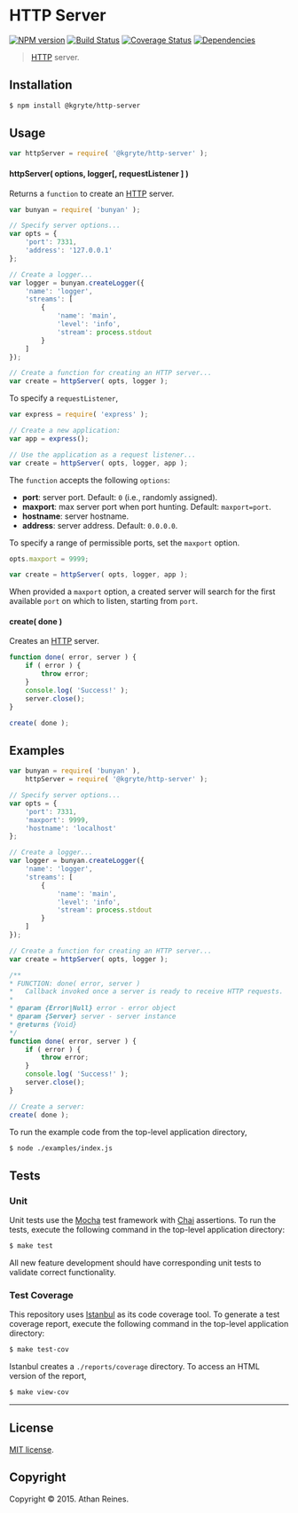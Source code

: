 HTTP Server
===
[![NPM version][npm-image]][npm-url] [![Build Status][travis-image]][travis-url] [![Coverage Status][codecov-image]][codecov-url] [![Dependencies][dependencies-image]][dependencies-url]

> [HTTP](https://nodejs.org/api/http.html) server.


## Installation

``` bash
$ npm install @kgryte/http-server
```


## Usage

``` javascript
var httpServer = require( '@kgryte/http-server' );
```

#### httpServer( options, logger[, requestListener ] )

Returns a `function` to create an [HTTP](https://nodejs.org/api/http.html) server.

``` javascript
var bunyan = require( 'bunyan' );

// Specify server options...
var opts = {
	'port': 7331,
	'address': '127.0.0.1'
};

// Create a logger...
var logger = bunyan.createLogger({
	'name': 'logger',
	'streams': [
		{
			'name': 'main',
			'level': 'info',
			'stream': process.stdout
		}
	]
});

// Create a function for creating an HTTP server...
var create = httpServer( opts, logger );
```

To specify a `requestListener`,

``` javascript
var express = require( 'express' );

// Create a new application:
var app = express();

// Use the application as a request listener...
var create = httpServer( opts, logger, app );
```

The `function` accepts the following `options`:

*	__port__: server port. Default: `0` (i.e., randomly assigned).
*	__maxport__: max server port when port hunting. Default: `maxport=port`.
*	__hostname__: server hostname.
*	__address__: server address. Default: `0.0.0.0`.

To specify a range of permissible ports, set the `maxport` option.

``` javascript
opts.maxport = 9999;

var create = httpServer( opts, logger, app );
```

When provided a `maxport` option, a created server will search for the first available `port` on which to listen, starting from `port`.


#### create( done )

Creates an [HTTP](https://nodejs.org/api/http.html) server.

``` javascript
function done( error, server ) {
	if ( error ) {
		throw error;
	}
	console.log( 'Success!' );
	server.close();
}

create( done );
```



## Examples

``` javascript
var bunyan = require( 'bunyan' ),
	httpServer = require( '@kgryte/http-server' );

// Specify server options...
var opts = {
	'port': 7331,
	'maxport': 9999,
	'hostname': 'localhost'
};

// Create a logger...
var logger = bunyan.createLogger({
	'name': 'logger',
	'streams': [
		{
			'name': 'main',
			'level': 'info',
			'stream': process.stdout
		}
	]
});

// Create a function for creating an HTTP server...
var create = httpServer( opts, logger );

/**
* FUNCTION: done( error, server )
*	Callback invoked once a server is ready to receive HTTP requests.
*
* @param {Error|Null} error - error object
* @param {Server} server - server instance
* @returns {Void}
*/
function done( error, server ) {
	if ( error ) {
		throw error;
	}
	console.log( 'Success!' );
	server.close();
}

// Create a server:
create( done );
```

To run the example code from the top-level application directory,

``` bash
$ node ./examples/index.js
```


## Tests

### Unit

Unit tests use the [Mocha](http://mochajs.org/) test framework with [Chai](http://chaijs.com) assertions. To run the tests, execute the following command in the top-level application directory:

``` bash
$ make test
```

All new feature development should have corresponding unit tests to validate correct functionality.


### Test Coverage

This repository uses [Istanbul](https://github.com/gotwarlost/istanbul) as its code coverage tool. To generate a test coverage report, execute the following command in the top-level application directory:

``` bash
$ make test-cov
```

Istanbul creates a `./reports/coverage` directory. To access an HTML version of the report,

``` bash
$ make view-cov
```


---
## License

[MIT license](http://opensource.org/licenses/MIT).


## Copyright

Copyright &copy; 2015. Athan Reines.


[npm-image]: http://img.shields.io/npm/v/@kgryte/http-server.svg
[npm-url]: https://npmjs.org/package/@kgryte/http-server

[travis-image]: http://img.shields.io/travis/kgryte/node-http-server/master.svg
[travis-url]: https://travis-ci.org/kgryte/node-http-server

[codecov-image]: https://img.shields.io/codecov/c/github/kgryte/node-http-server/master.svg
[codecov-url]: https://codecov.io/github/kgryte/node-http-server?branch=master

[dependencies-image]: http://img.shields.io/david/kgryte/node-http-server.svg
[dependencies-url]: https://david-dm.org/kgryte/node-http-server

[dev-dependencies-image]: http://img.shields.io/david/dev/kgryte/node-http-server.svg
[dev-dependencies-url]: https://david-dm.org/dev/kgryte/node-http-server

[github-issues-image]: http://img.shields.io/github/issues/kgryte/node-http-server.svg
[github-issues-url]: https://github.com/kgryte/node-http-server/issues
